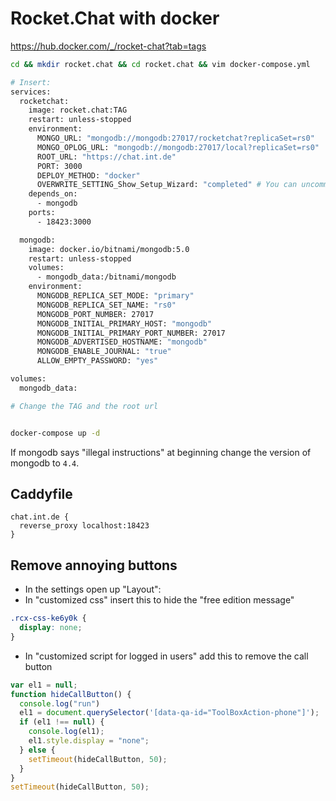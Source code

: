 # Rocket.Chat with docker

<https://hub.docker.com/_/rocket-chat?tab=tags>

```bash
cd && mkdir rocket.chat && cd rocket.chat && vim docker-compose.yml

# Insert:
services:
  rocketchat:
    image: rocket.chat:TAG
    restart: unless-stopped
    environment:
      MONGO_URL: "mongodb://mongodb:27017/rocketchat?replicaSet=rs0"
      MONGO_OPLOG_URL: "mongodb://mongodb:27017/local?replicaSet=rs0"
      ROOT_URL: "https://chat.int.de"
      PORT: 3000
      DEPLOY_METHOD: "docker"
      OVERWRITE_SETTING_Show_Setup_Wizard: "completed" # You can uncomment this if you want to go through the setup wizard
    depends_on:
      - mongodb
    ports:
      - 18423:3000

  mongodb:
    image: docker.io/bitnami/mongodb:5.0
    restart: unless-stopped
    volumes:
      - mongodb_data:/bitnami/mongodb
    environment:
      MONGODB_REPLICA_SET_MODE: "primary"
      MONGODB_REPLICA_SET_NAME: "rs0"
      MONGODB_PORT_NUMBER: 27017
      MONGODB_INITIAL_PRIMARY_HOST: "mongodb"
      MONGODB_INITIAL_PRIMARY_PORT_NUMBER: 27017
      MONGODB_ADVERTISED_HOSTNAME: "mongodb"
      MONGODB_ENABLE_JOURNAL: "true"
      ALLOW_EMPTY_PASSWORD: "yes"

volumes:
  mongodb_data:

# Change the TAG and the root url


docker-compose up -d
```

If mongodb says "illegal instructions" at beginning change the version of mongodb to `4.4`.

## Caddyfile

```caddyfile
chat.int.de {
  reverse_proxy localhost:18423
}
```

## Remove annoying buttons

- In the settings open up "Layout":
- In "customized css" insert this to hide the "free edition message"

```css
.rcx-css-ke6y0k {
  display: none;
}
```

- In "customized script for logged in users" add this to remove the call button

```js
var el1 = null;
function hideCallButton() {
  console.log("run")
  el1 = document.querySelector('[data-qa-id="ToolBoxAction-phone"]');
  if (el1 !== null) {
    console.log(el1);
    el1.style.display = "none";
  } else {
    setTimeout(hideCallButton, 50);
  }
}
setTimeout(hideCallButton, 50);
```
